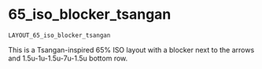 # 65_iso_blocker_tsangan

    LAYOUT_65_iso_blocker_tsangan

This is a Tsangan-inspired 65% ISO layout with a blocker next to the arrows and 1.5u-1u-1.5u-7u-1.5u bottom row.
